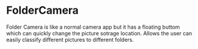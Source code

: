 # FolderCamera
Folder Camera is like a normal camera app but it has a floating buttom which can quickly change the picture sotrage location.
Allows the user can easily classify different pictures to different folders.
